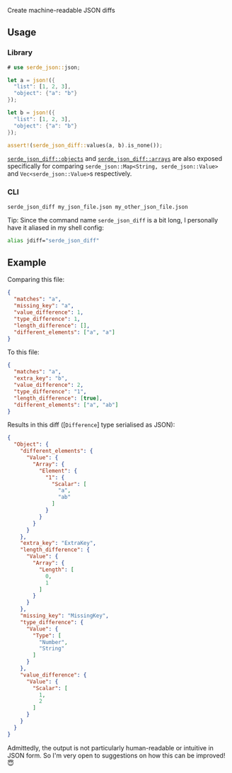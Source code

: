 Create machine-readable JSON diffs

## Usage

### Library

```rust
# use serde_json::json;

let a = json!({
  "list": [1, 2, 3],
  "object": {"a": "b"}
});

let b = json!({
  "list": [1, 2, 3],
  "object": {"a": "b"}
});

assert!(serde_json_diff::values(a, b).is_none());
```

[`serde_json_diff::objects`](objects) and [`serde_json_diff::arrays`](arrays) are also exposed
specifically for comparing `serde_json::Map<String, serde_json::Value>`
and `Vec<serde_json::Value>`s respectively.

### CLI

```
serde_json_diff my_json_file.json my_other_json_file.json
```

Tip: Since the command name `serde_json_diff` is a bit long, I personally have it aliased in my shell config:
```sh
alias jdiff="serde_json_diff"
```

## Example

Comparing this file:
```json
{
  "matches": "a",
  "missing_key": "a",
  "value_difference": 1,
  "type_difference": 1,
  "length_difference": [],
  "different_elements": ["a", "a"]
}
```
To this file:
```json
{
  "matches": "a",
  "extra_key": "b",
  "value_difference": 2,
  "type_difference": "1",
  "length_difference": [true],
  "different_elements": ["a", "ab"]
}
```
Results in this diff ([`Difference`] type serialised as JSON):
```json
{
  "Object": {
    "different_elements": {
      "Value": {
        "Array": {
          "Element": {
            "1": {
              "Scalar": [
                "a",
                "ab"
              ]
            }
          }
        }
      }
    },
    "extra_key": "ExtraKey",
    "length_difference": {
      "Value": {
        "Array": {
          "Length": [
            0,
            1
          ]
        }
      }
    },
    "missing_key": "MissingKey",
    "type_difference": {
      "Value": {
        "Type": [
          "Number",
          "String"
        ]
      }
    },
    "value_difference": {
      "Value": {
        "Scalar": [
          1,
          2
        ]
      }
    }
  }
}
```
Admittedly, the output is not particularly human-readable or intuitive in JSON form. So I'm very open to suggestions on how this can be improved! 😇